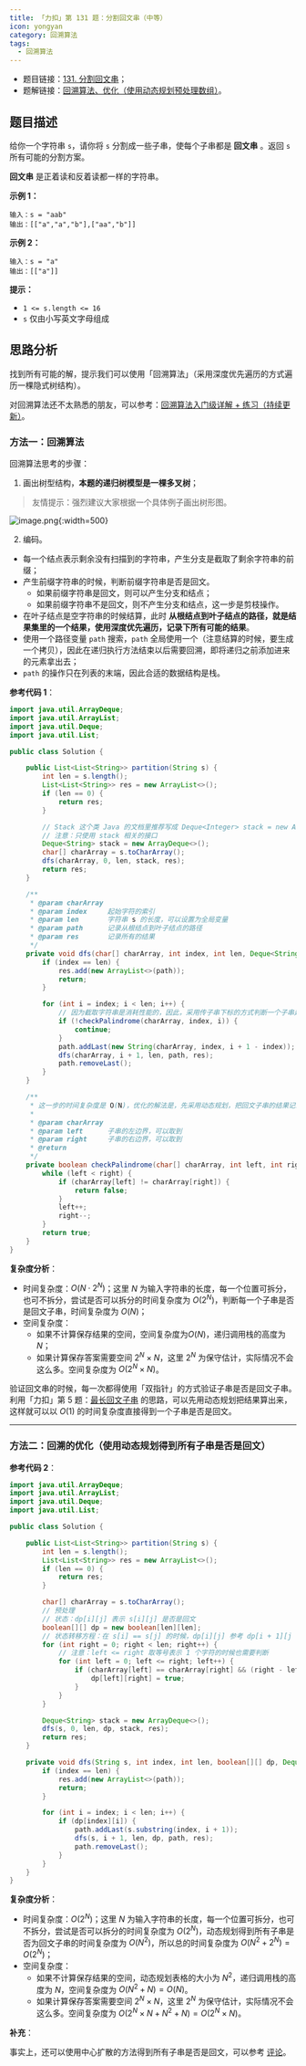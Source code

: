 ```yaml
---
title: 「力扣」第 131 题：分割回文串（中等）
icon: yongyan
category: 回溯算法
tags:
  - 回溯算法
---
```


- 题目链接：[131. 分割回文串](https://leetcode-cn.com/problems/palindrome-partitioning/)；
- 题解链接：[回溯算法、优化（使用动态规划预处理数组）](https://leetcode-cn.com/problems/palindrome-partitioning/solution/hui-su-you-hua-jia-liao-dong-tai-gui-hua-by-liweiw/)。

## 题目描述

给你一个字符串 `s`，请你将 `s` 分割成一些子串，使每个子串都是 **回文串** 。返回 `s` 所有可能的分割方案。

**回文串** 是正着读和反着读都一样的字符串。

**示例 1：**

```
输入：s = "aab"
输出：[["a","a","b"],["aa","b"]]
```

**示例 2：**

```
输入：s = "a"
输出：[["a"]]
```

**提示：**

- `1 <= s.length <= 16`
- `s` 仅由小写英文字母组成

## 思路分析

找到所有可能的解，提示我们可以使用「回溯算法」（采用深度优先遍历的方式遍历一棵隐式树结构）。

对回溯算法还不太熟悉的朋友，可以参考：[回溯算法入门级详解 + 练习（持续更新）](https://leetcode-cn.com/problems/permutations/solution/hui-su-suan-fa-python-dai-ma-java-dai-ma-by-liweiw/)。

### 方法一：回溯算法

回溯算法思考的步骤：

1. 画出树型结构，**本题的递归树模型是一棵多叉树**；

> 友情提示：强烈建议大家根据一个具体例子画出树形图。

![image.png](https://tva1.sinaimg.cn/large/e6c9d24egy1h2tolghw6jj21ay0u0764.jpg){:width=500}

2. 编码。

- 每一个结点表示剩余没有扫描到的字符串，产生分支是截取了剩余字符串的前缀；
- 产生前缀字符串的时候，判断前缀字符串是否是回文。
  - 如果前缀字符串是回文，则可以产生分支和结点；
  - 如果前缀字符串不是回文，则不产生分支和结点，这一步是剪枝操作。
- 在叶子结点是空字符串的时候结算，此时 **从根结点到叶子结点的路径，就是结果集里的一个结果，使用深度优先遍历，记录下所有可能的结果**。
- 使用一个路径变量 `path` 搜索，`path` 全局使用一个（注意结算的时候，要生成一个拷贝），因此在递归执行方法结束以后需要回溯，即将递归之前添加进来的元素拿出去；
- `path` 的操作只在列表的末端，因此合适的数据结构是栈。

**参考代码 1**：

```Java []
import java.util.ArrayDeque;
import java.util.ArrayList;
import java.util.Deque;
import java.util.List;

public class Solution {

    public List<List<String>> partition(String s) {
        int len = s.length();
        List<List<String>> res = new ArrayList<>();
        if (len == 0) {
            return res;
        }

        // Stack 这个类 Java 的文档里推荐写成 Deque<Integer> stack = new ArrayDeque<Integer>();
        // 注意：只使用 stack 相关的接口
        Deque<String> stack = new ArrayDeque<>();
        char[] charArray = s.toCharArray();
        dfs(charArray, 0, len, stack, res);
        return res;
    }

    /**
     * @param charArray
     * @param index     起始字符的索引
     * @param len       字符串 s 的长度，可以设置为全局变量
     * @param path      记录从根结点到叶子结点的路径
     * @param res       记录所有的结果
     */
    private void dfs(char[] charArray, int index, int len, Deque<String> path, List<List<String>> res) {
        if (index == len) {
            res.add(new ArrayList<>(path));
            return;
        }

        for (int i = index; i < len; i++) {
            // 因为截取字符串是消耗性能的，因此，采用传子串下标的方式判断一个子串是否是回文子串
            if (!checkPalindrome(charArray, index, i)) {
                continue;
            }
            path.addLast(new String(charArray, index, i + 1 - index));
            dfs(charArray, i + 1, len, path, res);
            path.removeLast();
        }
    }

    /**
     * 这一步的时间复杂度是 O(N)，优化的解法是，先采用动态规划，把回文子串的结果记录在一个表格里
     *
     * @param charArray
     * @param left      子串的左边界，可以取到
     * @param right     子串的右边界，可以取到
     * @return
     */
    private boolean checkPalindrome(char[] charArray, int left, int right) {
        while (left < right) {
            if (charArray[left] != charArray[right]) {
                return false;
            }
            left++;
            right--;
        }
        return true;
    }
}
```

**复杂度分析**：

- 时间复杂度：$O(N \cdot  2^N)$；这里 $N$ 为输入字符串的长度，每一个位置可拆分，也可不拆分，尝试是否可以拆分的时间复杂度为 $O(2^N)$，判断每一个子串是否是回文子串，时间复杂度为 $O(N)$；
- 空间复杂度：
  - 如果不计算保存结果的空间，空间复杂度为$O(N)$，递归调用栈的高度为 $N$；
  - 如果计算保存答案需要空间 $2^N \times N$，这里 $2^N$ 为保守估计，实际情况不会这么多。空间复杂度为 $O(2^N \times N)$。

验证回文串的时候，每一次都得使用「双指针」的方式验证子串是否是回文子串。利用「力扣」第 5 题：[最长回文子串](https://leetcode-cn.com/problems/longest-palindromic-substring) 的思路，可以先用动态规划把结果算出来，这样就可以以 $O(1)$ 的时间复杂度直接得到一个子串是否是回文。

---

### 方法二：回溯的优化（使用动态规划得到所有子串是否是回文）

**参考代码 2**：

```Java []
import java.util.ArrayDeque;
import java.util.ArrayList;
import java.util.Deque;
import java.util.List;

public class Solution {

    public List<List<String>> partition(String s) {
        int len = s.length();
        List<List<String>> res = new ArrayList<>();
        if (len == 0) {
            return res;
        }

        char[] charArray = s.toCharArray();
        // 预处理
        // 状态：dp[i][j] 表示 s[i][j] 是否是回文
        boolean[][] dp = new boolean[len][len];
        // 状态转移方程：在 s[i] == s[j] 的时候，dp[i][j] 参考 dp[i + 1][j - 1]
        for (int right = 0; right < len; right++) {
            // 注意：left <= right 取等号表示 1 个字符的时候也需要判断
            for (int left = 0; left <= right; left++) {
                if (charArray[left] == charArray[right] && (right - left <= 2 || dp[left + 1][right - 1])) {
                    dp[left][right] = true;
                }
            }
        }

        Deque<String> stack = new ArrayDeque<>();
        dfs(s, 0, len, dp, stack, res);
        return res;
    }

    private void dfs(String s, int index, int len, boolean[][] dp, Deque<String> path, List<List<String>> res) {
        if (index == len) {
            res.add(new ArrayList<>(path));
            return;
        }

        for (int i = index; i < len; i++) {
            if (dp[index][i]) {
                path.addLast(s.substring(index, i + 1));
                dfs(s, i + 1, len, dp, path, res);
                path.removeLast();
            }
        }
    }
}
```

**复杂度分析**：

- 时间复杂度：$O(2^N)$；这里 $N$ 为输入字符串的长度，每一个位置可拆分，也可不拆分，尝试是否可以拆分的时间复杂度为 $O(2^N)$，动态规划得到所有子串是否为回文子串的时间复杂度为 $O(N^2)$，所以总的时间复杂度为 $O(N^2 + 2^N) = O(2^N)$；
- 空间复杂度：
  - 如果不计算保存结果的空间，动态规划表格的大小为 $N^2$，递归调用栈的高度为 $N$，空间复杂度为 $O(N^2 + N) = O(N)$。
  - 如果计算保存答案需要空间 $2^N \times N$，这里 $2^N$ 为保守估计，实际情况不会这么多。空间复杂度为 $O(2^N \times N + N^2 + N) = O(2^N \times N)$。

**补充**：

事实上，还可以使用中心扩散的方法得到所有子串是否是回文，可以参考 [评论](https://leetcode-cn.com/problems/palindrome-partitioning/solution/hui-su-you-hua-jia-liao-dong-tai-gui-hua-by-liweiw/249294)。
